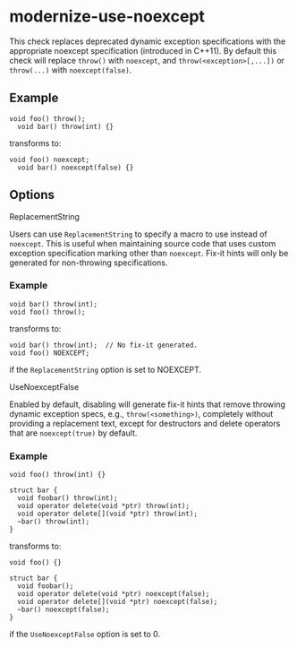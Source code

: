 modernize-use-noexcept
======================

This check replaces deprecated dynamic exception specifications with the
appropriate noexcept specification (introduced in C++11). By default
this check will replace `throw()` with `noexcept`, and
`throw(<exception>[,...])` or `throw(...)` with `noexcept(false)`.

Example
-------

    void foo() throw();
      void bar() throw(int) {}

transforms to:

    void foo() noexcept;
      void bar() noexcept(false) {}

Options
-------

ReplacementString

Users can use `ReplacementString` to specify a macro to use instead of
`noexcept`. This is useful when maintaining source code that uses custom
exception specification marking other than `noexcept`. Fix-it hints will
only be generated for non-throwing specifications.

### Example

    void bar() throw(int);
    void foo() throw();

transforms to:

    void bar() throw(int);  // No fix-it generated.
    void foo() NOEXCEPT;

if the `ReplacementString` option is set to <span
class="title-ref">NOEXCEPT</span>.

UseNoexceptFalse

Enabled by default, disabling will generate fix-it hints that remove
throwing dynamic exception specs, e.g., `throw(<something>)`, completely
without providing a replacement text, except for destructors and delete
operators that are `noexcept(true)` by default.

### Example

    void foo() throw(int) {}

    struct bar {
      void foobar() throw(int);
      void operator delete(void *ptr) throw(int);
      void operator delete[](void *ptr) throw(int);
      ~bar() throw(int);
    }

transforms to:

    void foo() {}

    struct bar {
      void foobar();
      void operator delete(void *ptr) noexcept(false);
      void operator delete[](void *ptr) noexcept(false);
      ~bar() noexcept(false);
    }

if the `UseNoexceptFalse` option is set to <span
class="title-ref">0</span>.

